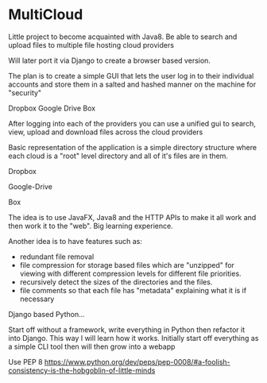 # MultiCloud
Little project to become acquainted with Java8. Be able to search and upload files to multiple file hosting cloud providers

Will later port it via Django to create a browser based version.

The plan is to create a simple GUI that lets the user log in to their individual accounts and store
them in a salted and hashed manner on the machine for "security"

Dropbox
Google Drive
Box

After logging into each of the providers you can use a unified gui to search, view, upload and download files
across the cloud providers

Basic representation of the application is a simple directory structure where each cloud is a "root" level
directory and all of it's files are in them.

Dropbox

Google-Drive

Box

The idea is to use JavaFX, Java8 and the HTTP APIs to make it all work and then work it to the "web". Big learning experience.

Another idea is to have features such as: 
- redundant file removal
- file compression for storage based files which are "unzipped" for viewing with different compression levels for different file priorities.
- recursively detect the sizes of the directories and the files.
- file comments so that each file has "metadata" explaining what it is if necessary

Django based Python...


Start off without a framework, write everything in Python then refactor it into Django. This way I will learn how it works. Initially start off everything as a simple CLI tool then will then grow into a webapp


Use PEP 8 
https://www.python.org/dev/peps/pep-0008/#a-foolish-consistency-is-the-hobgoblin-of-little-minds
